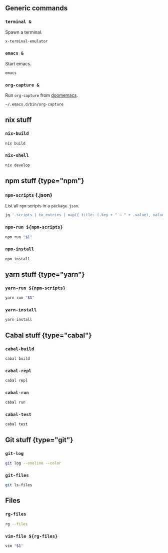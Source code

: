 ## Generic commands

### `terminal &`

Spawn a terminal.

```bash
x-terminal-emulator
```

### `emacs &`

Start emacs.

```bash
emacs
```

### `org-capture &`

Run `org-capture` from [doomemacs](https://github.com/doomemacs/doomemacs).

```bash
~/.emacs.d/bin/org-capture
```

## nix stuff

### `nix-build`

```bash
nix build
```

### `nix-shell`

```bash
nix develop
```

## npm stuff {type="npm"}

### `npm-scripts` {.json}

List all `npm` scripts in a `package.json`.

```bash
jq '.scripts | to_entries | map({ title: (.key + " → " + .value), value: .key })' package.json
```

### `npm-run ${npm-scripts}`

```bash
npm run "$1"
```

### `npm-install`

```bash
npm install
```

## yarn stuff {type="yarn"}

### `yarn-run ${npm-scripts}`

```bash
yarn run "$1"
```

### `yarn-install`

```bash
yarn install
```

## Cabal stuff {type="cabal"}

### `cabal-build`

```bash
cabal build
```

### `cabal-repl`

```bash
cabal repl
```

### `cabal-run`

```bash
cabal run
```

### `cabal-test`

```bash
cabal test
```

## Git stuff {type="git"}

### `git-log`

```bash
git log --oneline --color
```

### `git-files`

```bash
git ls-files
```

## Files

### `rg-files`

```bash
rg --files
```

### `vim-file ${rg-files}`

```bash
vim "$1"
```

